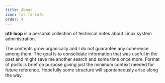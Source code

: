 ```yaml
---
title: About
icon: fas fa-info
order: 4
---
```


**nth loop** is a personal collection of technical notes about Linux system administration.

The contents grow organically and I do not guarantee any coherence among them.
The goal is to consolidate information that was useful in the past and might
save me another search and some time once more. Format of posts is brief on
purpose giving just the minimum context needed for future reference. Hopefully
some structure will spontaneously arise along the way.
